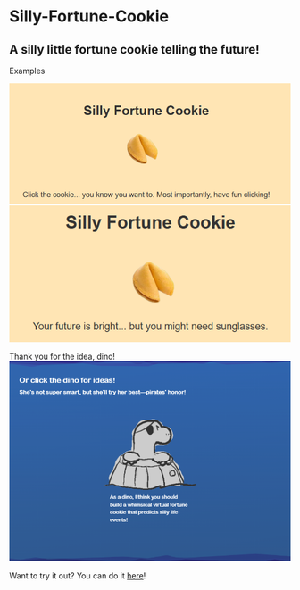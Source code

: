 # Silly-Fortune-Cookie

## A silly little fortune cookie telling the future!

Examples

![A floating cookie that is prompting the user to click the fortune cookie. Also states to have fun clicking!](images/index.png) 
![A floating fortune cookie with a fortune that reads "Your future is bright... but you might need sunglasses."](images/generated_fortune.png)
 
Thank you for the idea, dino!
![An Image of the dino on highseas saying I should create the silly fortune cookie!](images/dino.png)

Want to try it out? You can do it [here](fortunes.arch1010.dev)!